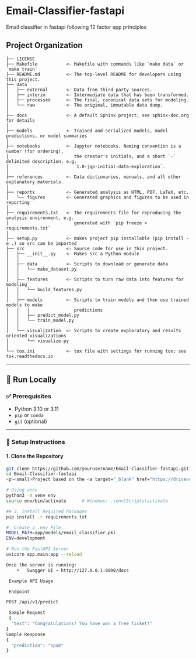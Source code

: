 Email-Classifier-fastapi
==============================

Email classifier in fastapi following 12 factor app principles

Project Organization
------------

    ├── LICENSE
    ├── Makefile           <- Makefile with commands like `make data` or `make train`
    ├── README.md          <- The top-level README for developers using this project.
    ├── data
    │   ├── external       <- Data from third party sources.
    │   ├── interim        <- Intermediate data that has been transformed.
    │   ├── processed      <- The final, canonical data sets for modeling.
    │   └── raw            <- The original, immutable data dump.
    │
    ├── docs               <- A default Sphinx project; see sphinx-doc.org for details
    │
    ├── models             <- Trained and serialized models, model predictions, or model summaries
    │
    ├── notebooks          <- Jupyter notebooks. Naming convention is a number (for ordering),
    │                         the creator's initials, and a short `-` delimited description, e.g.
    │                         `1.0-jqp-initial-data-exploration`.
    │
    ├── references         <- Data dictionaries, manuals, and all other explanatory materials.
    │
    ├── reports            <- Generated analysis as HTML, PDF, LaTeX, etc.
    │   └── figures        <- Generated graphics and figures to be used in reporting
    │
    ├── requirements.txt   <- The requirements file for reproducing the analysis environment, e.g.
    │                         generated with `pip freeze > requirements.txt`
    │
    ├── setup.py           <- makes project pip installable (pip install -e .) so src can be imported
    ├── src                <- Source code for use in this project.
    │   ├── __init__.py    <- Makes src a Python module
    │   │
    │   ├── data           <- Scripts to download or generate data
    │   │   └── make_dataset.py
    │   │
    │   ├── features       <- Scripts to turn raw data into features for modeling
    │   │   └── build_features.py
    │   │
    │   ├── models         <- Scripts to train models and then use trained models to make
    │   │   │                 predictions
    │   │   ├── predict_model.py
    │   │   └── train_model.py
    │   │
    │   └── visualization  <- Scripts to create exploratory and results oriented visualizations
    │       └── visualize.py
    │
    └── tox.ini            <- tox file with settings for running tox; see tox.readthedocs.io


--------


## 🚀 Run Locally

### ✅ Prerequisites

- Python 3.10 or 3.11
- `pip` or `conda`
- `git` (optional)

---

### 🔧 Setup Instructions

#### 1. Clone the Repository
```bash
git clone https://github.com/yourusername/Email-Classifier-fastapi.git
cd Email-Classifier-fastapi
<p><small>Project based on the <a target="_blank" href="https://drivendata.github.io/cookiecutter-data-science/">cookiecutter data science project template</a>. #cookiecutterdatascience</small></p>

# Using venv
python3 -m venv env
source env/bin/activate      # Windows: .\env\Scripts\activate

## 3. Install Required Packages
pip install -r requirements.txt

#  Create a .env File
MODEL_PATH=app/models/email_classifier.pkl
ENV=development

# Run the FastAPI Server
uvicorn app.main:app --reload

Once the server is running:
	•	Swagger UI → http://127.0.0.1:8000/docs

 Example API Usage

 Endpoint

POST /api/v1/predict    

 Sample Request
 {
  "text": "Congratulations! You have won a free ticket!"
}
Sample Response
{
  "prediction": "spam"
}